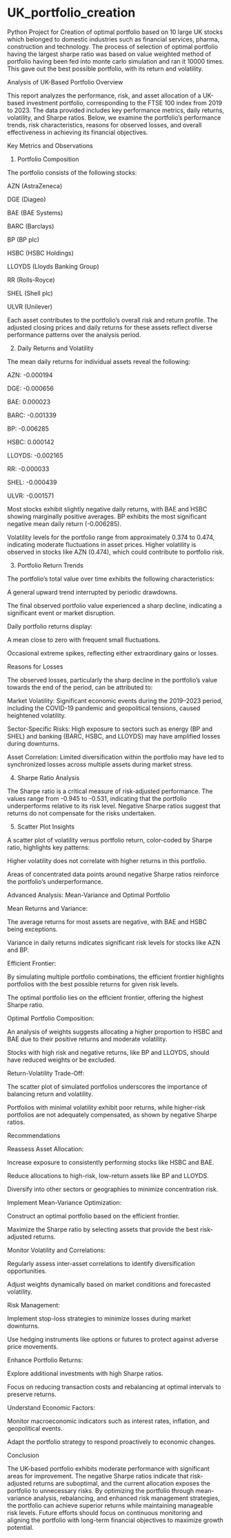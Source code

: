 # UK_portfolio_creation
Python Project for Creation of optimal portfolio based on 10 large UK stocks which belonged to domestic industries such as financial services, pharma, construction and technology. The process of selection of optimal portfolio having the largest sharpe ratio was based on value weighted method of portfolio having been fed into monte carlo simulation and ran it 10000 times. This gave out the best possible portfolio, with its return and volatility.

Analysis of UK-Based Portfolio
Overview

This report analyzes the performance, risk, and asset allocation of a UK-based investment portfolio, corresponding to the FTSE 100 index from 2019 to 2023. The data provided includes key performance metrics, daily returns, volatility, and Sharpe ratios. Below, we examine the portfolio’s performance trends, risk characteristics, reasons for observed losses, and overall effectiveness in achieving its financial objectives.

Key Metrics and Observations

1. Portfolio Composition

The portfolio consists of the following stocks:

AZN (AstraZeneca)

DGE (Diageo)

BAE (BAE Systems)

BARC (Barclays)

BP (BP plc)

HSBC (HSBC Holdings)

LLOYDS (Lloyds Banking Group)

RR (Rolls-Royce)

SHEL (Shell plc)

ULVR (Unilever)

Each asset contributes to the portfolio’s overall risk and return profile. The adjusted closing prices and daily returns for these assets reflect diverse performance patterns over the analysis period.

2. Daily Returns and Volatility

The mean daily returns for individual assets reveal the following:

AZN: -0.000194

DGE: -0.000656

BAE: 0.000023

BARC: -0.001339

BP: -0.006285

HSBC: 0.000142

LLOYDS: -0.002165

RR: -0.000033

SHEL: -0.000439

ULVR: -0.001571

Most stocks exhibit slightly negative daily returns, with BAE and HSBC showing marginally positive averages. BP exhibits the most significant negative mean daily return (-0.006285).

Volatility levels for the portfolio range from approximately 0.374 to 0.474, indicating moderate fluctuations in asset prices. Higher volatility is observed in stocks like AZN (0.474), which could contribute to portfolio risk.

3. Portfolio Return Trends

The portfolio’s total value over time exhibits the following characteristics:

A general upward trend interrupted by periodic drawdowns.

The final observed portfolio value experienced a sharp decline, indicating a significant event or market disruption.

Daily portfolio returns display:

A mean close to zero with frequent small fluctuations.

Occasional extreme spikes, reflecting either extraordinary gains or losses.

Reasons for Losses

The observed losses, particularly the sharp decline in the portfolio’s value towards the end of the period, can be attributed to:

Market Volatility: Significant economic events during the 2019–2023 period, including the COVID-19 pandemic and geopolitical tensions, caused heightened volatility.

Sector-Specific Risks: High exposure to sectors such as energy (BP and SHEL) and banking (BARC, HSBC, and LLOYDS) may have amplified losses during downturns.

Asset Correlation: Limited diversification within the portfolio may have led to synchronized losses across multiple assets during market stress.

4. Sharpe Ratio Analysis

The Sharpe ratio is a critical measure of risk-adjusted performance. The values range from -0.945 to -0.531, indicating that the portfolio underperforms relative to its risk level. Negative Sharpe ratios suggest that returns do not compensate for the risks undertaken.

5. Scatter Plot Insights

A scatter plot of volatility versus portfolio return, color-coded by Sharpe ratio, highlights key patterns:

Higher volatility does not correlate with higher returns in this portfolio.

Areas of concentrated data points around negative Sharpe ratios reinforce the portfolio’s underperformance.

Advanced Analysis: Mean-Variance and Optimal Portfolio

Mean Returns and Variance:

The average returns for most assets are negative, with BAE and HSBC being exceptions.

Variance in daily returns indicates significant risk levels for stocks like AZN and BP.

Efficient Frontier:

By simulating multiple portfolio combinations, the efficient frontier highlights portfolios with the best possible returns for given risk levels.

The optimal portfolio lies on the efficient frontier, offering the highest Sharpe ratio.

Optimal Portfolio Composition:

An analysis of weights suggests allocating a higher proportion to HSBC and BAE due to their positive returns and moderate volatility.

Stocks with high risk and negative returns, like BP and LLOYDS, should have reduced weights or be excluded.

Return-Volatility Trade-Off:

The scatter plot of simulated portfolios underscores the importance of balancing return and volatility.

Portfolios with minimal volatility exhibit poor returns, while higher-risk portfolios are not adequately compensated, as shown by negative Sharpe ratios.

Recommendations

Reassess Asset Allocation:

Increase exposure to consistently performing stocks like HSBC and BAE.

Reduce allocations to high-risk, low-return assets like BP and LLOYDS.

Diversify into other sectors or geographies to minimize concentration risk.

Implement Mean-Variance Optimization:

Construct an optimal portfolio based on the efficient frontier.

Maximize the Sharpe ratio by selecting assets that provide the best risk-adjusted returns.

Monitor Volatility and Correlations:

Regularly assess inter-asset correlations to identify diversification opportunities.

Adjust weights dynamically based on market conditions and forecasted volatility.

Risk Management:

Implement stop-loss strategies to minimize losses during market downturns.

Use hedging instruments like options or futures to protect against adverse price movements.

Enhance Portfolio Returns:

Explore additional investments with high Sharpe ratios.

Focus on reducing transaction costs and rebalancing at optimal intervals to preserve returns.

Understand Economic Factors:

Monitor macroeconomic indicators such as interest rates, inflation, and geopolitical events.

Adapt the portfolio strategy to respond proactively to economic changes.

Conclusion

The UK-based portfolio exhibits moderate performance with significant areas for improvement. The negative Sharpe ratios indicate that risk-adjusted returns are suboptimal, and the current allocation exposes the portfolio to unnecessary risks. By optimizing the portfolio through mean-variance analysis, rebalancing, and enhanced risk management strategies, the portfolio can achieve superior returns while maintaining manageable risk levels. Future efforts should focus on continuous monitoring and aligning the portfolio with long-term financial objectives to maximize growth potential.

